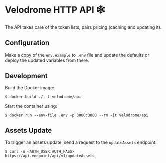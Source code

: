 # Velodrome HTTP API 🕸️

The API takes care of the token lists, pairs pricing (caching and updating it).

## Configuration

Make a copy of the `env.example` to `.env` file and update the defaults or deploy
the updated variables from there.

## Development

Build the Docker image:

```
$ docker build ./ -t velodrome/api
```

Start the container using:

```
$ docker run --env-file .env -p 3000:3000 --rm -it velodrome/api
```

## Assets Update

To trigger an assets update, send a request to the `updateAssets` endpoint:

```
$ curl -u <AUTH_USER:AUTH_PASS> https://api.endpoint/api/v1/updateAssets
```

